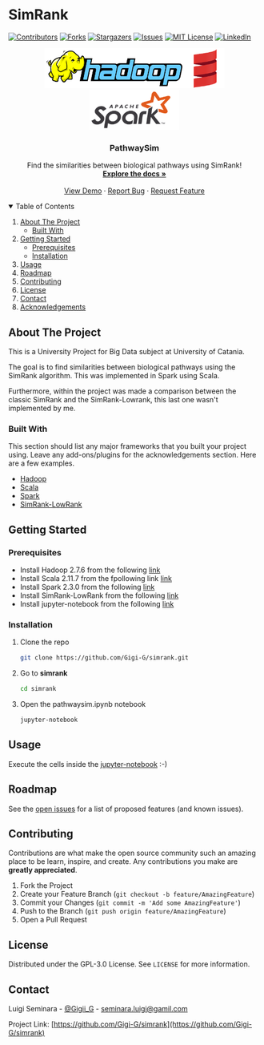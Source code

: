 # SimRank

[![Contributors][contributors-shield]][contributors-url]
[![Forks][forks-shield]][forks-url]
[![Stargazers][stars-shield]][stars-url]
[![Issues][issues-shield]][issues-url]
[![MIT License][license-shield]][license-url]
[![LinkedIn][linkedin-shield]][linkedin-url]



<p align="center">
  <a href="https://github.com/Gigi-G/simrank" target="_blank">
    <img src="img/hadoop.png" alt="Logo" width="280" height="80"><img src="img/Scala.png" alt="Logo" width="80" height="80"><img src="img/Spark.png" alt="Logo" width="180" height="80">
  </a>


  <h3 align="center">PathwaySim</h3>

  <p align="center">
    Find the similarities between biological pathways using SimRank!
    <br />
    <a href="https://github.com/Gigi-G/simrank"><strong>Explore the docs »</strong></a>
    <br />
    <br />
    <a href="https://github.com/Gigi-G/simrank">View Demo</a>
    ·
    <a href="https://github.com/Gigi-G/simrank/issues">Report Bug</a>
    ·
    <a href="https://github.com/Gigi-G/simrank/issues">Request Feature</a>
  </p>




<details open="open">
  <summary>Table of Contents</summary>
  <ol>
    <li>
      <a href="#about-the-project">About The Project</a>
      <ul>
        <li><a href="#built-with">Built With</a></li>
      </ul>
    </li>
    <li>
      <a href="#getting-started">Getting Started</a>
      <ul>
        <li><a href="#prerequisites">Prerequisites</a></li>
        <li><a href="#installation">Installation</a></li>
      </ul>
    </li>
    <li><a href="#usage">Usage</a></li>
    <li><a href="#roadmap">Roadmap</a></li>
    <li><a href="#contributing">Contributing</a></li>
    <li><a href="#license">License</a></li>
    <li><a href="#contact">Contact</a></li>
    <li><a href="#acknowledgements">Acknowledgements</a></li>
  </ol>
</details>



## About The Project

This is a University Project for Big Data subject at University of Catania.

The goal is to find similarities between biological pathways using the SimRank algorithm. This was implemented in Spark using Scala.

Furthermore, within the project was made a comparison between the classic SimRank and the SimRank-Lowrank, this last one wasn't implemented by me.



### Built With

This section should list any major frameworks that you built your project using. Leave any add-ons/plugins for the acknowledgements section. Here are a few examples.
* [Hadoop](https://hadoop.apache.org/)
* [Scala](https://www.scala-lang.org/)
* [Spark](https://spark.apache.org/)
* [SimRank-LowRank](https://github.com/amkatrutsa/SimRankLowrank)



## Getting Started

### Prerequisites

* Install Hadoop 2.7.6 from the following <a href="http://www.apache.org/dyn/closer.cgi/hadoop/common/hadoop-2.7.6/hadoop-2.7.6.tar.gz" target="_blank">link</a>
* Install Scala 2.11.7 from the fpollowing link <a href="https://www.scala-lang.org/download/2.11.7.html" target="_blank">link</a>
* Install Spark 2.3.0 from the following <a href="https://www.apache.org/dyn/closer.lua/spark/spark-2.3.0/spark-2.3.0-bin-hadoop2.7.tgz" target="_blank">link</a>
* Install SimRank-LowRank from the following <a href="https://github.com/amkatrutsa/SimRankLowrank" target="_blank">link</a>
* Install jupyter-notebook from the following <a href="https://jupyter.org/" target="_blank">link</a>



### Installation

1. Clone the repo
   ```sh
   git clone https://github.com/Gigi-G/simrank.git
   ```
2. Go to **simrank**
   ```sh
   cd simrank
   ```
3. Open the pathwaysim.ipynb notebook
   ```sh
   jupyter-notebook
   ```



## Usage

Execute the cells inside the <a href="https://github.com/Gigi-G/simrank/blob/main/pathwaysim.ipynb">jupyter-notebook</a> :-)



## Roadmap

See the [open issues](https://github.com/Gigi-G/simrank/issues) for a list of proposed features (and known issues).




## Contributing

Contributions are what make the open source community such an amazing place to be learn, inspire, and create. Any contributions you make are **greatly appreciated**.

1. Fork the Project
2. Create your Feature Branch (`git checkout -b feature/AmazingFeature`)
3. Commit your Changes (`git commit -m 'Add some AmazingFeature'`)
4. Push to the Branch (`git push origin feature/AmazingFeature`)
5. Open a Pull Request




## License

Distributed under the GPL-3.0 License. See `LICENSE` for more information.




## Contact

Luigi Seminara - [@Gigii_G](https://telegram.me/Gigii_G) - seminara.luigi@gamil.com

Project Link: [https://github.com/Gigi-G/simrank](https://github.com/Gigi-G/simrank)






[contributors-shield]: https://img.shields.io/github/contributors/Gigi-G/simrank.svg?style=for-the-badge
[contributors-url]: https://github.com/Gigi-G/simrank/graphs/contributors
[forks-shield]: https://img.shields.io/github/forks/Gigi-G/simrank.svg?style=for-the-badge
[forks-url]: https://github.com/Gigi-G/simrank/network/members
[stars-shield]: https://img.shields.io/github/stars/Gigi-G/simrank.svg?style=for-the-badge
[stars-url]: https://github.com/Gigi-G/simrank/stargazers
[issues-shield]: https://img.shields.io/github/issues/Gigi-G/simrank.svg?style=for-the-badge
[issues-url]: https://github.com/Gigi-G/simrank/issues
[license-shield]: https://img.shields.io/github/license/Gigi-G/simrank.svg?style=for-the-badge
[license-url]: https://github.com/Gigi-G/simrank/blob/master/LICENSE.txt
[linkedin-shield]: https://img.shields.io/badge/-LinkedIn-black.svg?style=for-the-badge&logo=linkedin&colorB=555
[linkedin-url]: https://it.linkedin.com/in/luigi-seminara-3bb2a2204
[product-screenshot]: images/screenshot.png